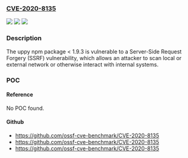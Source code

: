 ### [CVE-2020-8135](https://cve.mitre.org/cgi-bin/cvename.cgi?name=CVE-2020-8135)
![](https://img.shields.io/static/v1?label=Product&message=uppy&color=blue)
![](https://img.shields.io/static/v1?label=Version&message=n%2Fa&color=blue)
![](https://img.shields.io/static/v1?label=Vulnerability&message=Server-Side%20Request%20Forgery%20(SSRF)%20(CWE-918)&color=brighgreen)

### Description

The uppy npm package < 1.9.3 is vulnerable to a Server-Side Request Forgery (SSRF) vulnerability, which allows an attacker to scan local or external network or otherwise interact with internal systems.

### POC

#### Reference
No POC found.

#### Github
- https://github.com/ossf-cve-benchmark/CVE-2020-8135
- https://github.com/ossf-cve-benchmark/CVE-2020-8135
- https://github.com/ossf-cve-benchmark/CVE-2020-8135

